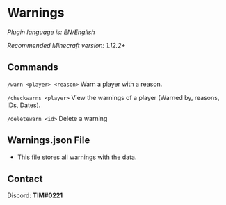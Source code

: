 # Warnings
*Plugin language is: EN/English*

*Recommended Minecraft version: 1.12.2+*

## Commands
`/warn <player> <reason>` Warn a player with a reason.

`/checkwarns <player>` View the warnings of a player (Warned by, reasons, IDs, Dates).

`/deletewarn <id>` Delete a warning

## Warnings.json File
- This file stores all warnings with the data.

## Contact
Discord: **TIM#0221**
